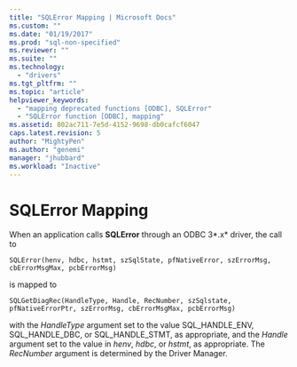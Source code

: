 ```yaml
---
title: "SQLError Mapping | Microsoft Docs"
ms.custom: ""
ms.date: "01/19/2017"
ms.prod: "sql-non-specified"
ms.reviewer: ""
ms.suite: ""
ms.technology: 
  - "drivers"
ms.tgt_pltfrm: ""
ms.topic: "article"
helpviewer_keywords: 
  - "mapping deprecated functions [ODBC], SQLError"
  - "SQLError function [ODBC], mapping"
ms.assetid: 802ac711-7e5d-4152-9698-db0cafcf6047
caps.latest.revision: 5
author: "MightyPen"
ms.author: "genemi"
manager: "jhubbard"
ms.workload: "Inactive"
---
```

# SQLError Mapping
When an application calls **SQLError** through an ODBC 3*.x* driver, the call to  
  
```  
SQLError(henv, hdbc, hstmt, szSqlState, pfNativeError, szErrorMsg, cbErrorMsgMax, pcbErrorMsg)   
```  
  
 is mapped to  
  
```  
SQLGetDiagRec(HandleType, Handle, RecNumber, szSqlstate, pfNativeErrorPtr, szErrorMsg, cbErrorMsgMax, pcbErrorMsg)  
```  
  
 with the *HandleType* argument set to the value SQL_HANDLE_ENV, SQL_HANDLE_DBC, or SQL_HANDLE_STMT, as appropriate, and the *Handle* argument set to the value in *henv*, *hdbc*, or *hstmt*, as appropriate. The *RecNumber* argument is determined by the Driver Manager.
